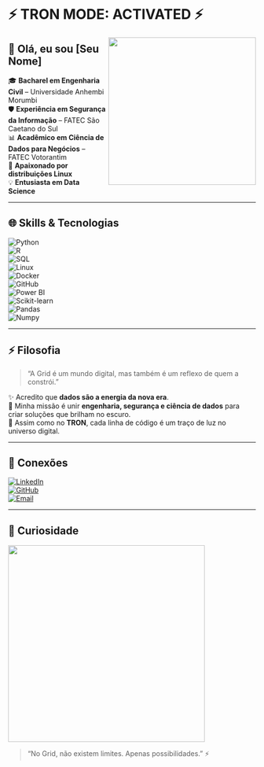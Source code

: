 # ⚡ TRON MODE: ACTIVATED ⚡

<img src="https://media.giphy.com/media/xTiTnqUxyWbsAXq7Ju/giphy.gif" width="300" align="right">

## 👋 Olá, eu sou [Seu Nome]

🎓 **Bacharel em Engenharia Civil** – Universidade Anhembi Morumbi  
🛡️ **Experiência em Segurança da Informação** – FATEC São Caetano do Sul  
📊 **Acadêmico em Ciência de Dados para Negócios** – FATEC Votorantim  
🐧 **Apaixonado por distribuições Linux**  
💡 **Entusiasta em Data Science**

---

## 🌐 Skills & Tecnologias

![Python](https://img.shields.io/badge/Python-00FFFF?style=for-the-badge&logo=python&logoColor=black)  
![R](https://img.shields.io/badge/R-00CED1?style=for-the-badge&logo=r&logoColor=black)  
![SQL](https://img.shields.io/badge/SQL-1E90FF?style=for-the-badge&logo=postgresql&logoColor=white)  
![Linux](https://img.shields.io/badge/Linux-39FF14?style=for-the-badge&logo=linux&logoColor=black)  
![Docker](https://img.shields.io/badge/Docker-00BFFF?style=for-the-badge&logo=docker&logoColor=white)  
![GitHub](https://img.shields.io/badge/GitHub-0A0A0A?style=for-the-badge&logo=github&logoColor=00FFFF)  
![Power BI](https://img.shields.io/badge/Power%20BI-FFD700?style=for-the-badge&logo=powerbi&logoColor=black)  
![Scikit-learn](https://img.shields.io/badge/Scikit--learn-FF4500?style=for-the-badge&logo=scikitlearn&logoColor=white)  
![Pandas](https://img.shields.io/badge/Pandas-00FFFF?style=for-the-badge&logo=pandas&logoColor=black)  
![Numpy](https://img.shields.io/badge/Numpy-7DF9FF?style=for-the-badge&logo=numpy&logoColor=black)  

---

## ⚡ Filosofia

> “A Grid é um mundo digital, mas também é um reflexo de quem a constrói.”  

✨ Acredito que **dados são a energia da nova era**.  
🔷 Minha missão é unir **engenharia, segurança e ciência de dados** para criar soluções que brilham no escuro.  
💠 Assim como no **TRON**, cada linha de código é um traço de luz no universo digital.  

---

## 🔗 Conexões

[![LinkedIn](https://img.shields.io/badge/LinkedIn-00FFFF?style=for-the-badge&logo=linkedin&logoColor=black)](https://www.linkedin.com/)  
[![GitHub](https://img.shields.io/badge/GitHub-0A0A0A?style=for-the-badge&logo=github&logoColor=00FFFF)](https://github.com/seuusuario)  
[![Email](https://img.shields.io/badge/Email-FF1493?style=for-the-badge&logo=gmail&logoColor=white)](mailto:seuemail@exemplo.com)  

---

## 🎇 Curiosidade

<img src="https://media.giphy.com/media/3o7aD2saalBwwftBIY/giphy.gif" width="400">

> “No Grid, não existem limites. Apenas possibilidades.” ⚡
